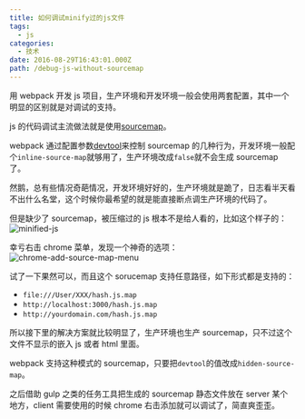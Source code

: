 ```yaml
---
title: 如何调试minify过的js文件
tags:
  - js
categories:
  - 技术
date: 2016-08-29T16:43:01.000Z
path: /debug-js-without-sourcemap
---
```


用 webpack 开发 js 项目，生产环境和开发环境一般会使用两套配置，其中一个明显的区别就是对调试的支持。

js 的代码调试主流做法就是使用[sourcemap][1]。

webpack 通过配置参数[devtool][2]来控制 sourcemap 的几种行为，开发环境一般配个`inline-source-map`就够用了，生产环境改成`false`就不会生成 sourcemap 了。

然鹅，总有些情况奇葩情况，开发环境好好的，生产环境就是跪了，日志看半天看不出什么名堂，这个时候你最希望的就是能直接断点调生产环境的代码了。

但是缺少了 sourcemap，被压缩过的 js 根本不是给人看的，比如这个样子的：
![minified-js][minified-js]

幸亏右击 chrome 菜单，发现一个神奇的选项：
![chrome-add-source-map-menu][chrome-add-source-map-menu]

试了一下果然可以，而且这个 sorucemap 支持任意路径，如下形式都是支持的：

* `file:///User/XXX/hash.js.map`
* `http://localhost:3000/hash.js.map`
* `http://yourdomain.com/hash.js.map`

所以接下里的解决方案就比较明显了，生产环境也生产 sourcemap，只不过这个文件不显示的嵌入 js 或者 html 里面。

webpack 支持这种模式的 sourcemap，只要把`devtool`的值改成`hidden-source-map`。

之后借助 gulp 之类的任务工具把生成的 sourcemap 静态文件放在 server 某个地方，client 需要使用的时候 chrome 右击添加就可以调试了，简直爽歪歪。

[1]: http://www.ruanyifeng.com/blog/2013/01/javascript_source_map.html "JavaScript Source Map 详解"
[2]: https://webpack.github.io/docs/configuration.html#devtool "devtool"
[minified-js]: http://7xqh45.com1.z0.glb.clouddn.com/2016-08-29-minified-js.jpg "minified js without sourcemap"
[chrome-add-source-map-menu]: http://7xqh45.com1.z0.glb.clouddn.com/2016-08-29-chrome-add-source-map-menu.jpg "chrome add source map menu"
